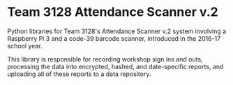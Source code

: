 # Team 3128 Attendance Scanner v.2	
Python libraries for Team 3128's Attendance Scanner v.2 system involving a Raspberry Pi 3 and a code-39 barcode scanner, introduced in the 2016-17 school year.

This library is responsible for recording workshop sign ins and outs, processing the data into encrypted, hashed, and date-specific reports, and uploading all of these reports to a data repository.

